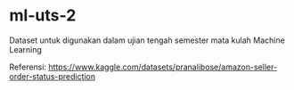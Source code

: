 # ml-uts-2
Dataset untuk digunakan dalam ujian tengah semester mata kulah Machine Learning

Referensi:
https://www.kaggle.com/datasets/pranalibose/amazon-seller-order-status-prediction
